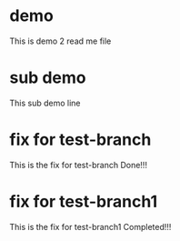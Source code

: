 # demo
This is demo 2 read me file

# sub demo
This sub demo line 

# fix for test-branch
This is the fix for test-branch
Done!!!

# fix for test-branch1
This is the fix for test-branch1
Completed!!!
